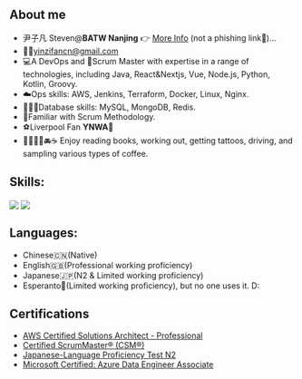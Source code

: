 ## About me

- 尹子凡 Steven@**BATW Nanjing** 👉 [More Info](https://stevencv.koaven0420.com/) (not a phishing link👻)...
- 💁‍♂️[yinzifancn@gmail.com](mailto:yinzifancn@gmail.com)
- 💻A DevOps and 🎯Scrum Master with expertise in a range of technologies, including Java, React&Nextjs, Vue, Node.js, Python, Kotlin, Groovy.
- ☁️Ops skills: AWS, Jenkins, Terraform, Docker, Linux, Nginx.
- 👨🏻‍💻Database skills: MySQL, MongoDB, Redis.
- 🎯Familiar with Scrum Methodology.
- ⚽️Liverpool Fan **YNWA🔴**
- 📓🏋🏻‍♀️🚘☕️ Enjoy reading books, working out, getting tattoos, driving, and sampling various types of coffee.

## Skills:
<img align="center" src="https://skillicons.dev/icons?i=java,maven,gradle,idea,kotlin,eclipse,spring,jenkins,py,js,ts,jquery,react,vue,nextjs,nginx,mysql,postgres,redis,mongodb,aws,docker,git,linux,&theme=light&perline=8" />
<img align="center" src="https://github-readme-stats.vercel.app/api/top-langs/?username=cincommon&layout=compact&langs_count=7&theme=github_dark" />

## Languages:
- Chinese🇨🇳(Native)
- English🇬🇧(Professional working proficiency)
- Japanese🇯🇵(N2 & Limited working proficiency)
- Esperanto💚(Limited working proficiency), but no one uses it. D:

## Certifications
- [AWS Certified Solutions Architect - Professional](https://www.credly.com/badges/ff1da6f6-fdc0-43e4-b1e2-89b191c0c010/linked_in_profile)
- [Certified ScrumMaster® (CSM®)](https://bcert.me/sclnqiwde)
- [Japanese-Language Proficiency Test N2](https://drive.google.com/file/d/1gtvM47NEe8s1TalKCets0cjve5IgXab_/view?usp=share_link)
- [Microsoft Certified: Azure Data Engineer Associate](https://www.credly.com/badges/0f8e8b69-c56c-4838-bd59-a562c5cee258)

